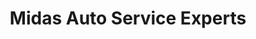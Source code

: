 ---
title: "Midas Auto Service Experts"
url: /denver/midas-auto-service-experts/
shop: Autowerkstatt
---